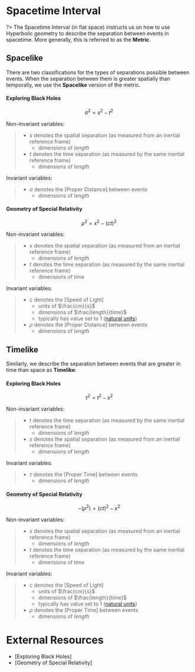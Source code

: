 # Spacetime Interval

?> The Spacetime Interval (in flat space) instructs us on how to use Hyperbolic geometry to describe the separation between events in spacetime. More generally, this is referred to as the **Metric**.

## Spacelike

There are two classifications for the types of separations possible between events. When the separation between them is greater spatially than temporally, we use the **Spacelike** version of the metric.

#### Exploring Black Holes

$$\sigma^2 = s^2 - t^2$$

Non-invariant variables:
>- $s$ denotes the spatial separation (as measured from an inertial reference frame)
>   - dimensions of $length$
>- $t$ denotes the time separation (as measured by the same inertial reference frame)
>   - dimensions of $length$

Invariant variables:
>- $\sigma$ denotes the [Proper Distance] between events
>   - dimensions of $length$


#### Geometry of Special Relativity

$$\rho^2 = x^2 - (ct)^2$$

Non-invariant variables:
>- $x$ denotes the spatial separation (as measured from an inertial reference frame)
>   - dimensions of $length$
>- $t$ denotes the time separation (as measured by the same inertial reference frame)
>   - dimensions of $time$

Invariant variables:
>- $c$ denotes the [Speed of Light]
>   - units of $\frac{cm}{s}$
>   - dimensions of $\frac{length}{time}$
>   - typically has value set to $1$ ([natural units](/physics/NaturalUnits.md))
>- $\rho$ denotes the [Proper Distance] between events
>   - dimensions of $length$

## Timelike

Similarly, we describe the separation between events that are greater in time than space as **Timelike**:

#### Exploring Black Holes

$$\tau^2 = t^2 - s^2$$

Non-invariant variables:
>- $t$ denotes the time separation (as measured by the same inertial reference frame)
>   - dimensions of $length$
>- $s$ denotes the spatial separation (as measured from an inertial reference frame)
>   - dimensions of $length$

Invariant variables:
>- $\tau$ denotes the [Proper Time] between events
>   - dimensions of $length$

#### Geometry of Special Relativity

$$-(\rho^2) = (ct)^2 - x^2$$

Non-invariant variables:
>- $x$ denotes the spatial separation (as measured from an inertial reference frame)
>   - dimensions of $length$
>- $t$ denotes the time separation (as measured by the same inertial reference frame)
>   - dimensions of $time$

Invariant variables:
>- $c$ denotes the [Speed of Light]
>   - units of $\frac{cm}{s}$
>   - dimensions of $\frac{length}{time}$
>   - typically has value set to $1$ ([natural units](/physics/NaturalUnits.md))
>- $\rho$ denotes the [Proper Time] between events
>   - dimensions of $length$

# External Resources

- [Exploring Black Holes]
- [Geometry of Special Relativity]

